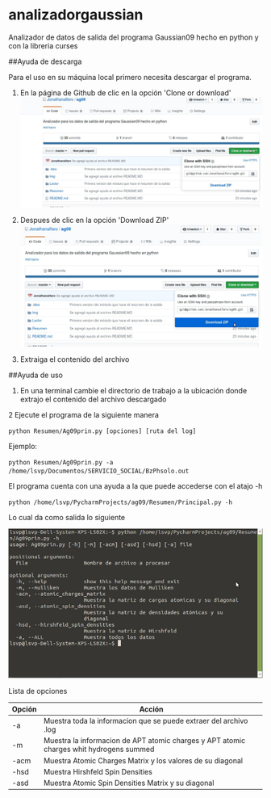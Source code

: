 # analizadorgaussian
Analizador  de datos de salida del programa Gaussian09 hecho en python y con la libreria curses

##Ayuda de descarga

Para el uso en su máquina local primero necesita descargar el programa.

1.  En la página de Github de clic en la opción 'Clone or download'![Imagen 2](Img/i1.jpg)

2.  Despues de clic en la opción  'Download ZIP'![Imagen 2](Img/i2.jpg)

3. Extraiga el contenido del archivo

##Ayuda de uso

1. En una terminal cambie el directorio de trabajo a la ubicación donde extrajo el contenido del archivo descargado

2 Ejecute el programa de la siguiente manera

`python Resumen/Ag09prin.py [opciones] [ruta del log]`

Ejemplo:

`python Resumen/Ag09prin.py -a /home/lsvp/Documentos/SERVICIO_SOCIAL/BzPhsolo.out
`

El programa cuenta con una ayuda a la que puede accederse con el atajo -h

`python /home/lsvp/PycharmProjects/ag09/Resumen/Principal.py -h`

Lo cual da como salida lo siguiente

![Imagen 3](Img/i3.jpg)



Lista de opciones


| Opción | Acción |
| - | - |
| -a | Muestra toda la informacion que se puede extraer del archivo .log|
| -m | Muestra la informacion de APT atomic charges y APT atomic charges whit hydrogens summed |
| -acm | Muestra Atomic Charges Matrix y los valores de su diagonal|
| -hsd | Muestra Hirshfeld Spin Densities | 
| -asd | Muestra Atomic Spin Densities Matrix y su diagonal| 